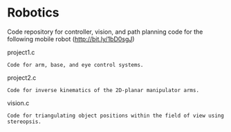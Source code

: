 Robotics
========

Code repository for controller, vision, and path planning code for the following mobile robot (http://bit.ly/1bD0sgJ)

project1.c

    Code for arm, base, and eye control systems.
  
project2.c

    Code for inverse kinematics of the 2D-planar manipulator arms.

vision.c

    Code for triangulating object positions within the field of view using stereopsis.
